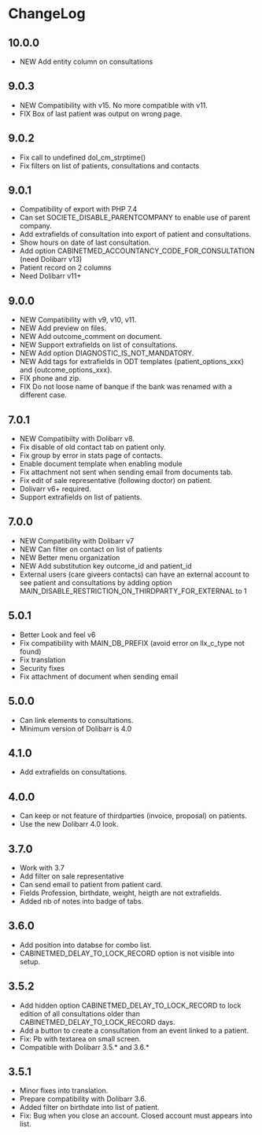 # ChangeLog


## 10.0.0

- NEW Add entity column on consultations

## 9.0.3

- NEW Compatibility with v15. No more compatible with v11.
- FIX Box of last patient was output on wrong page.

## 9.0.2

- Fix call to undefined dol_cm_strptime()
- Fix filters on list of patients, consultations and contacts

## 9.0.1

- Compatibility of export with PHP 7.4
- Can set SOCIETE_DISABLE_PARENTCOMPANY to enable use of parent company.
- Add extrafields of consultation into export of patient and consultations.
- Show hours on date of last consultation.
- Add option CABINETMED_ACCOUNTANCY_CODE_FOR_CONSULTATION (need Dolibarr v13)
- Patient record on 2 columns
- Need Dolibarr v11+

## 9.0.0

- NEW Compatibility with v9, v10, v11.
- NEW Add preview on files.
- NEW Add outcome_comment on document.
- NEW Support extrafields on list of consultations.
- NEW Add option DIAGNOSTIC_IS_NOT_MANDATORY.
- NEW Add tags for extrafields in ODT templates {patient_options_xxx} and {outcome_options_xxx}.
- FIX phone and zip.
- FIX Do not loose name of banque if the bank was renamed with a different case.

## 7.0.1

- NEW Compatibilty with Dolibarr v8.
- Fix disable of old contact tab on patient only.
- Fix group by error in stats page of contacts.
- Enable document template when enabling module
- Fix attachment not sent when sending email from documents tab.
- Fix edit of sale representative (following doctor) on patient.
- Dolivarr v6+ required.
- Support extrafields on list of patients.
 
## 7.0.0

- NEW Compatibility with Dolibarr v7
- NEW Can filter on contact on list of patients
- NEW Better menu organization
- NEW Add substitution key outcome_id and patient_id
- External users (care giveers contacts) can have an external account to see patient and consultations by adding option MAIN_DISABLE_RESTRICTION_ON_THIRDPARTY_FOR_EXTERNAL to 1

## 5.0.1

- Better Look and feel v6
- Fix compatibility with MAIN_DB_PREFIX (avoid error on llx_c_type not found)
- Fix translation
- Security fixes
- Fix attachment of document when sending email

## 5.0.0
- Can link elements to consultations.
- Minimum version of Dolibarr is 4.0

## 4.1.0
- Add extrafields on consultations.

## 4.0.0
- Can keep or not feature of thirdparties (invoice, proposal) on patients.
- Use the new Dolibarr 4.0 look.

## 3.7.0
- Work with 3.7
- Add filter on sale representative
- Can send email to patient from patient card.
- Fields Profession, birthdate, weight, heigth are not extrafields. 
- Added nb of notes into badge of tabs.

## 3.6.0
- Add position into databse for combo list.
- CABINETMED_DELAY_TO_LOCK_RECORD option is not visible into setup.

## 3.5.2
- Add hidden option CABINETMED_DELAY_TO_LOCK_RECORD to lock edition of all 
  consultations older than CABINETMED_DELAY_TO_LOCK_RECORD days.
- Add a button to create a consultation from an event linked to a patient.
- Fix: Pb with textarea on small screen. 
- Compatible with Dolibarr 3.5.* and 3.6.*

## 3.5.1
- Minor fixes into translation.
- Prepare compatibility with Dolibarr 3.6.
- Added filter on birthdate into list of patient.
- Fix: Bug when you close an account. Closed account must appears into list.
